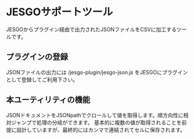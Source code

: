 # JESGOサポートツール
JESGOからプラグイン経由で出力されたJSONファイルをCSVに加工するツールです。

## プラグインの登録
JSONファイルの出力には /jesgo-plugin/jesgo-json.js をJESGOにプラグインとして登録してご利用下さい。

## 本ユーティリティの機能
JSONドキュメントをJSONpathでクロールして値を取得します。順方向性に相対ジャンプで処理の分岐ができます。
基本的に複数の値が取得されることを前提に設計していますが、最終的にはカンマで連結されてセルに保存されます。
